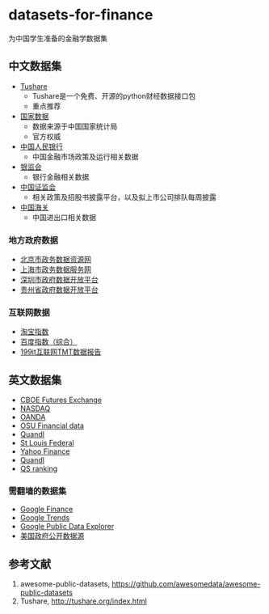 # datasets-for-finance
为中国学生准备的金融学数据集

## 中文数据集

* [Tushare](http://tushare.org/index.html)
  * Tushare是一个免费、开源的python财经数据接口包
  * 重点推荐
* [国家数据](http://data.stats.gov.cn/) 
  * 数据来源于中国国家统计局
  * 官方权威
* [中国人民银行](http://www.pbc.gov.cn/)
  * 中国金融市场政策及运行相关数据
* [银监会](http://www.cbrc.gov.cn)
  * 银行金融相关数据
* [中国证监会](http://www.csrc.gov.cn)
  * 相关政策及招股书披露平台，以及拟上市公司排队每周披露
* [中国海关](http://www.customs.gov.cn)
  * 中国进出口相关数据

### 地方政府数据

* [北京市政务数据资源网](http://www.bjdata.gov.cn/index.htm)
* [上海市政务数据服务网](http://www.datashanghai.gov.cn/home!toHomePage.action)
* [深圳市政府数据开放平台](http://opendata.sz.gov.cn/)
* [贵州省政府数据开放平台](http://www.gzdata.gov.cn/)

### 互联网数据

* [淘宝指数](http://shu.taobao.com/)
* [百度指数（综合）](http://index.baidu.com/)
* [199it互联网TMT数据报告](http://www.199it.com/)

## 英文数据集

* [CBOE Futures Exchange](http://cfe.cboe.com/market-data/)
* [NASDAQ](https://data.nasdaq.com/)
* [OANDA](http://www.oanda.com/)
* [OSU Financial data](http://fisher.osu.edu/fin/fdf/osudata.htm)
* [Quandl](https://www.quandl.com/)
* [St Louis Federal](https://research.stlouisfed.org/fred2/)
* [Yahoo Finance](http://finance.yahoo.com/)
* [Quandl](https://docs.quandl.com/)
* [QS ranking](https://www.qs.com/rankings/)

### 需翻墙的数据集

* [Google Finance](https://www.google.com/finance)
* [Google Trends](http://www.google.com/trends?q=google&ctab=0&geo=all&date=all&sort=0)
* [Google Public Data Explorer](https://www.google.com/publicdata/)
* [美国政府公开数据源](https://www.data.gov/)


## 参考文献

1. awesome-public-datasets, https://github.com/awesomedata/awesome-public-datasets
1. Tushare, http://tushare.org/index.html
